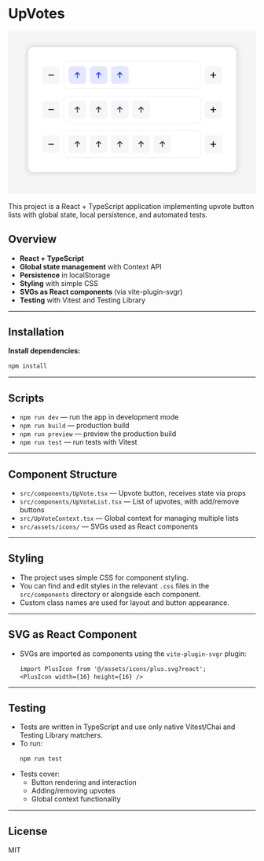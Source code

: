 # UpVotes

![UpVotes Screenshot](upvotes-screenshot.png)

This project is a React + TypeScript application implementing upvote button lists with global state, local persistence, and automated tests.

## Overview
- **React + TypeScript**
- **Global state management** with Context API
- **Persistence** in localStorage
- **Styling** with simple CSS
- **SVGs as React components** (via vite-plugin-svgr)
- **Testing** with Vitest and Testing Library

---

## Installation

**Install dependencies:**
   ```bash
   npm install
   ```
---

## Scripts

- `npm run dev` — run the app in development mode
- `npm run build` — production build
- `npm run preview` — preview the production build
- `npm run test` — run tests with Vitest

---

## Component Structure

- `src/components/UpVote.tsx` — Upvote button, receives state via props
- `src/components/UpVoteList.tsx` — List of upvotes, with add/remove buttons
- `src/UpVoteContext.tsx` — Global context for managing multiple lists
- `src/assets/icons/` — SVGs used as React components

---

## Styling
- The project uses simple CSS for component styling.
- You can find and edit styles in the relevant `.css` files in the `src/components` directory or alongside each component.
- Custom class names are used for layout and button appearance.

---

## SVG as React Component
- SVGs are imported as components using the `vite-plugin-svgr` plugin:
  ```tsx
  import PlusIcon from '@/assets/icons/plus.svg?react';
  <PlusIcon width={16} height={16} />
  ```

---

## Testing
- Tests are written in TypeScript and use only native Vitest/Chai and Testing Library matchers.
- To run:
  ```bash
  npm run test
  ```
- Tests cover:
  - Button rendering and interaction
  - Adding/removing upvotes
  - Global context functionality

---

## License
MIT
